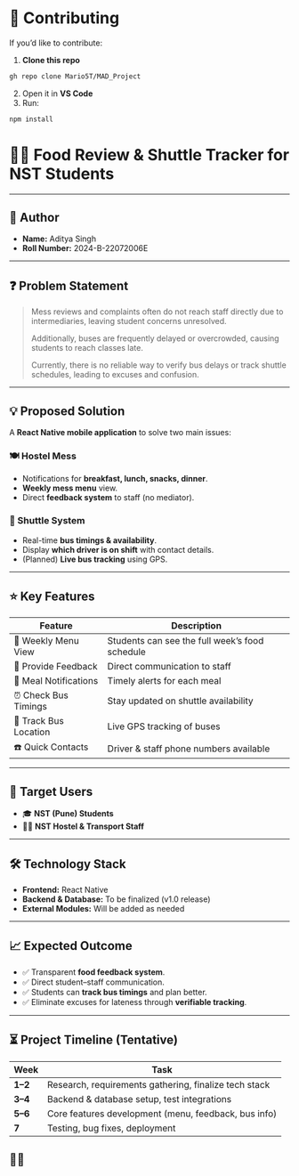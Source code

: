 # 🚀 Contributing  

If you’d like to contribute:  
1. **Clone this repo**
```bash
gh repo clone Mario5T/MAD_Project
```
2. Open it in **VS Code**  
3. Run:  
```bash
npm install
```



# 🍴🚌 Food Review & Shuttle Tracker for NST Students  

---

## 👤 Author  
- **Name:** Aditya Singh  
- **Roll Number:** 2024-B-22072006E  

---

## ❓ Problem Statement  

> Mess reviews and complaints often do not reach staff directly due to intermediaries, leaving student concerns unresolved.  
>  
> Additionally, buses are frequently delayed or overcrowded, causing students to reach classes late.  
>  
> Currently, there is no reliable way to verify bus delays or track shuttle schedules, leading to excuses and confusion.  

---

## 💡 Proposed Solution  

A **React Native mobile application** to solve two main issues:  

### 🍽️ Hostel Mess  
- Notifications for **breakfast, lunch, snacks, dinner**.  
- **Weekly mess menu** view.  
- Direct **feedback system** to staff (no mediator).  

### 🚌 Shuttle System  
- Real-time **bus timings & availability**.  
- Display **which driver is on shift** with contact details.  
- (Planned) **Live bus tracking** using GPS.  

---

## ⭐ Key Features  

| Feature | Description |
|---------|-------------|
| 📅 Weekly Menu View | Students can see the full week’s food schedule |
| 📝 Provide Feedback | Direct communication to staff |
| 🔔 Meal Notifications | Timely alerts for each meal |
| ⏰ Check Bus Timings | Stay updated on shuttle availability |
| 📍 Track Bus Location | Live GPS tracking of buses |
| ☎️ Quick Contacts | Driver & staff phone numbers available |

---

## 🎯 Target Users  
- 🎓 **NST (Pune) Students**  
- 👨‍💼 **NST Hostel & Transport Staff**  

---

## 🛠️ Technology Stack  

- **Frontend:** React Native  
- **Backend & Database:** To be finalized (v1.0 release)  
- **External Modules:** Will be added as needed  

---

## 📈 Expected Outcome  

- ✅ Transparent **food feedback system**.  
- ✅ Direct student–staff communication.  
- ✅ Students can **track bus timings** and plan better.  
- ✅ Eliminate excuses for lateness through **verifiable tracking**.  

---

## ⏳ Project Timeline (Tentative)  

| Week | Task |
|------|------|
| **1–2** | Research, requirements gathering, finalize tech stack |
| **3–4** | Backend & database setup, test integrations |
| **5–6** | Core features development (menu, feedback, bus info) |
| **7**   | Testing, bug fixes, deployment |
😶‍🌫️
---
